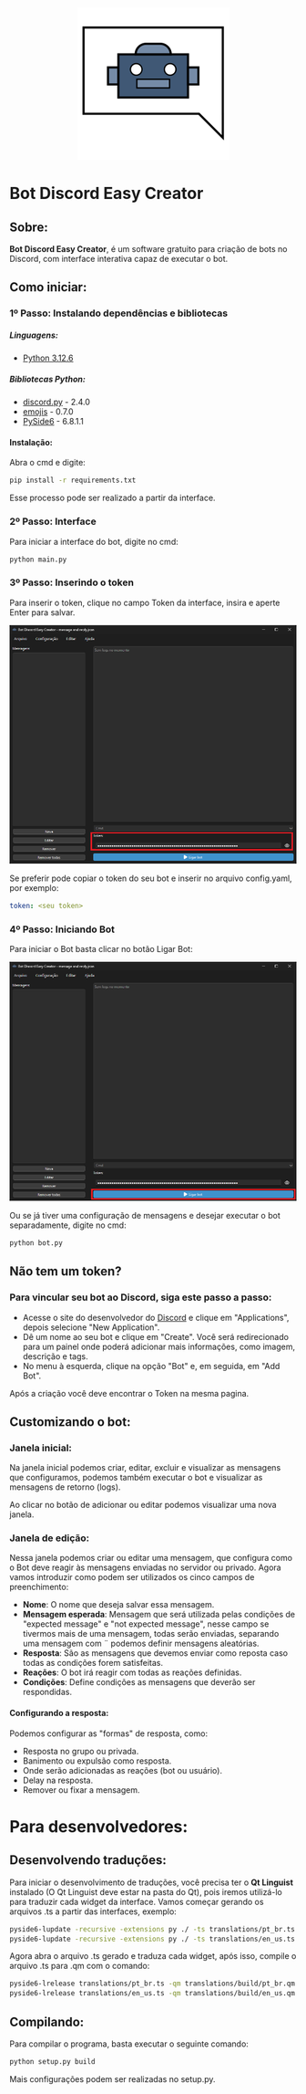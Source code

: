 <p align="center">
  <img src="source/icons/icon.svg" alt="Logo">
</p>

# Bot Discord Easy Creator

## Sobre:

**Bot Discord Easy Creator**, é um software gratuito para criação de bots no Discord, com interface interativa capaz
de executar o bot.

## Como iniciar:

### 1º Passo: Instalando dependências e bibliotecas

##### Linguagens:

* [Python 3.12.6](https://www.python.org/downloads/release/python-3126/)

##### Bibliotecas Python:

* [discord.py](https://pypi.org/project/discord.py/) - 2.4.0
* [emojis](https://pypi.org/project/emojis/) - 0.7.0
* [PySide6](https://pypi.org/project/PySide6/) - 6.8.1.1

#### Instalação:

Abra o cmd e digite:

```bash
pip install -r requirements.txt
```

Esse processo pode ser realizado a partir da interface.

### 2º Passo: Interface

Para iniciar a interface do bot, digite no cmd:

```bash
python main.py
```

### 3º Passo: Inserindo o token

Para inserir o token, clique no campo Token da interface, insira e aperte Enter para salvar.

![token.png](source/images/token.png)

Se preferir pode copiar o token do seu bot e inserir no arquivo config.yaml, por exemplo:

```yaml
token: <seu token>
```

### 4º Passo: Iniciando Bot

Para iniciar o Bot basta clicar no botão Ligar Bot:

![turn_on_bot.png](source/images/turn_on_bot.png)

Ou se já tiver uma configuração de mensagens e desejar executar o bot separadamente, digite no cmd:

```bash
python bot.py
```

## Não tem um token?

### Para vincular seu bot ao Discord, siga este passo a passo:

* Acesse o site do desenvolvedor do [Discord](https://discord.com/developers) e clique em "Applications", 
  depois selecione "New Application".
* Dê um nome ao seu bot e clique em "Create". Você será redirecionado para um painel onde poderá adicionar mais 
  informações, como imagem, descrição e tags.
* No menu à esquerda, clique na opção "Bot" e, em seguida, em "Add Bot".

Após a criação você deve encontrar o Token na mesma pagina.

## Customizando o bot:

### Janela inicial:

Na janela inicial podemos criar, editar, excluir e visualizar as mensagens que configuramos,
podemos também executar o bot e visualizar as mensagens de retorno (logs).

Ao clicar no botão de adicionar ou editar podemos visualizar uma nova janela.

### Janela de edição:

Nessa janela podemos criar ou editar uma mensagem, que configura como o Bot deve reagir às mensagens enviadas no
servidor ou privado. Agora vamos introduzir como podem ser utilizados os cinco campos de preenchimento:

* **Nome**: O nome que deseja salvar essa mensagem.
* **Mensagem esperada**: Mensagem que será utilizada pelas condições de "expected message" e "not expected message", nesse
  campo se tivermos mais de uma mensagem, todas serão enviadas, separando uma mensagem com ¨ podemos definir mensagens
  aleatórias.
* **Resposta**: São as mensagens que devemos enviar como reposta caso todas as condições forem satisfeitas.
* **Reações**: O bot irá reagir com todas as reações definidas.
* **Condições**: Define condições as mensagens que deverão ser respondidas.

#### Configurando a resposta:

Podemos configurar as "formas" de resposta, como:

* Resposta no grupo ou privada.
* Banimento ou expulsão como resposta.
* Onde serão adicionadas as reações (bot ou usuário).
* Delay na resposta.
* Remover ou fixar a mensagem.

# Para desenvolvedores:

## Desenvolvendo traduções:

Para iniciar o desenvolvimento de traduções, você precisa ter o **Qt Linguist** instalado (O Qt Linguist deve estar na 
pasta do Qt), pois iremos utilizá-lo para traduzir cada widget da interface.
Vamos começar gerando os arquivos .ts a partir das interfaces, exemplo:
    
```bash
pyside6-lupdate -recursive -extensions py ./ -ts translations/pt_br.ts 
pyside6-lupdate -recursive -extensions py ./ -ts translations/en_us.ts
```

Agora abra o arquivo .ts gerado e traduza cada widget, após isso, compile o arquivo .ts para .qm com o comando:

```bash
pyside6-lrelease translations/pt_br.ts -qm translations/build/pt_br.qm
pyside6-lrelease translations/en_us.ts -qm translations/build/en_us.qm
```

## Compilando:

Para compilar o programa, basta executar o seguinte comando:
```bash
python setup.py build
```
Mais configurações podem ser realizadas no setup.py.